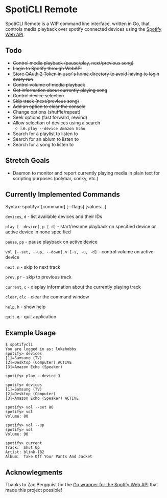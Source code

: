 # SpotiCLI Remote

SpotiCLI Remote is a WIP command line interface, written in Go, that controls media playback over spotify connected devices using the [Spotify Web API](https://api.spotify.com).

## Todo

- ~~Control media playback (pause/play, next/previous song)~~
- ~~Login to Spotify through WebAPI~~
- ~~Store OAuth 2 Token in user's home directory to avoid having to login every run~~
- ~~Control volume of media playback~~
- ~~Get information about currently playing song~~
- ~~Control device selection~~
- ~~Skip track (next/previous song)~~
- ~~Add an option to clear the console~~
- Change options (shuffle/repeat)
- Seek options (fast forward, rewind)
- Allow selection of devices using a search
  - i.e. `play --device Amazon Echo`
- Search for a playlist to listen to
- Search for an ablum to listen to
- Search for a song to listen to

## Stretch Goals

- Daemon to monitor and report currently playing media in plain text for scripting purposes (polybar, conky, etc.)

## Currently Implemented Commands

Syntax: spotify> [command] [--flags] [values...]

`devices`, `d` - list available devices and their IDs

`play [--device]`, `p [-d]` - start/resume playback on specified device or active device in none specified

`pause`, `pp` - pause playback on active device

`vol [--set, --up, --down]`, `v [-s, -u, -d]` - control volume on active device

`next`, `n` - skip to next track

`prev`, `pr` - skip to previous track

`current`, `c` - display information about the currently playing track

`clear`, `clc` - clear the command window

`help`, `h` - show help

`quit`, `q` - quit application


## Example Usage

```
$ spotifycli
You are logged in as: lukehobbs
spotify> devices
[1]=Samsung (TV)
[2]=Desktop (Computer) ACTIVE
[3]=Amazon Echo (Speaker)

spotify> play --device 3

spotify> devices
[1]=Samsung (TV)
[2]=Desktop (Computer)
[3]=Amazon Echo (Speaker) ACTIVE

spotify> vol --set 80
spotify> vol
Volume: 80

spotify> vol --up
spotify> vol
Volume: 90

spotify> current
Track:  Shut Up
Artist:	blink-182
Album:	Take Off Your Pants And Jacket
```


## Acknowlegments

Thanks to Zac Bergquist for the [Go wrapper for the Spotify Web API](https://github.com/zmb3/spotify) that made this project possible!
